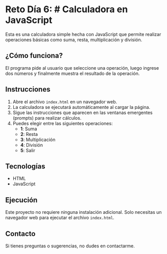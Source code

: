# Reto Día 6: # Calculadora en JavaScript

Esta es una calculadora simple hecha con JavaScript que permite realizar operaciones básicas como suma, resta, multiplicación y división.

## ¿Cómo funciona?

El programa pide al usuario que seleccione una operación, luego ingrese dos números y finalmente muestra el resultado de la operación.

## Instrucciones

1. Abre el archivo `index.html` en un navegador web.
2. La calculadora se ejecutará automáticamente al cargar la página.
3. Sigue las instrucciones que aparecen en las ventanas emergentes (prompts) para realizar cálculos.
4. Puedes elegir entre las siguientes operaciones:
   - **1**: Suma
   - **2**: Resta
   - **3**: Multiplicación
   - **4**: División
   - **5**: Salir

## Tecnologías

- HTML
- JavaScript

## Ejecución

Este proyecto no requiere ninguna instalación adicional. Solo necesitas un navegador web para ejecutar el archivo `index.html`.

## Contacto

Si tienes preguntas o sugerencias, no dudes en contactarme.
